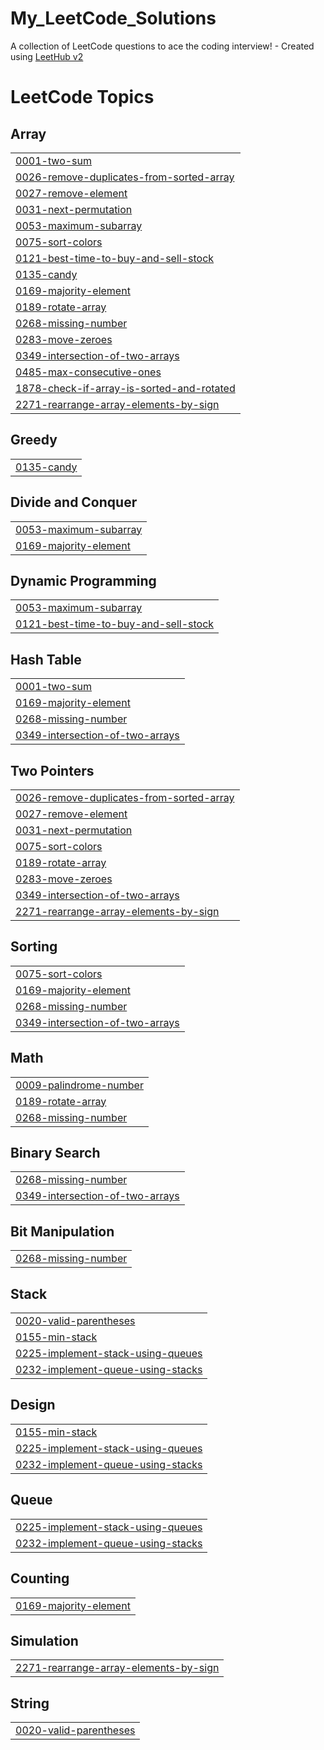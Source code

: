 # My_LeetCode_Solutions
A collection of LeetCode questions to ace the coding interview! - Created using [LeetHub v2](https://github.com/arunbhardwaj/LeetHub-2.0)

<!---LeetCode Topics Start-->
# LeetCode Topics
## Array
|  |
| ------- |
| [0001-two-sum](https://github.com/udaykumarreddym/My_LeetCode_Solutions/tree/master/0001-two-sum) |
| [0026-remove-duplicates-from-sorted-array](https://github.com/udaykumarreddym/My_LeetCode_Solutions/tree/master/0026-remove-duplicates-from-sorted-array) |
| [0027-remove-element](https://github.com/udaykumarreddym/My_LeetCode_Solutions/tree/master/0027-remove-element) |
| [0031-next-permutation](https://github.com/udaykumarreddym/My_LeetCode_Solutions/tree/master/0031-next-permutation) |
| [0053-maximum-subarray](https://github.com/udaykumarreddym/My_LeetCode_Solutions/tree/master/0053-maximum-subarray) |
| [0075-sort-colors](https://github.com/udaykumarreddym/My_LeetCode_Solutions/tree/master/0075-sort-colors) |
| [0121-best-time-to-buy-and-sell-stock](https://github.com/udaykumarreddym/My_LeetCode_Solutions/tree/master/0121-best-time-to-buy-and-sell-stock) |
| [0135-candy](https://github.com/udaykumarreddym/My_LeetCode_Solutions/tree/master/0135-candy) |
| [0169-majority-element](https://github.com/udaykumarreddym/My_LeetCode_Solutions/tree/master/0169-majority-element) |
| [0189-rotate-array](https://github.com/udaykumarreddym/My_LeetCode_Solutions/tree/master/0189-rotate-array) |
| [0268-missing-number](https://github.com/udaykumarreddym/My_LeetCode_Solutions/tree/master/0268-missing-number) |
| [0283-move-zeroes](https://github.com/udaykumarreddym/My_LeetCode_Solutions/tree/master/0283-move-zeroes) |
| [0349-intersection-of-two-arrays](https://github.com/udaykumarreddym/My_LeetCode_Solutions/tree/master/0349-intersection-of-two-arrays) |
| [0485-max-consecutive-ones](https://github.com/udaykumarreddym/My_LeetCode_Solutions/tree/master/0485-max-consecutive-ones) |
| [1878-check-if-array-is-sorted-and-rotated](https://github.com/udaykumarreddym/My_LeetCode_Solutions/tree/master/1878-check-if-array-is-sorted-and-rotated) |
| [2271-rearrange-array-elements-by-sign](https://github.com/udaykumarreddym/My_LeetCode_Solutions/tree/master/2271-rearrange-array-elements-by-sign) |
## Greedy
|  |
| ------- |
| [0135-candy](https://github.com/udaykumarreddym/My_LeetCode_Solutions/tree/master/0135-candy) |
## Divide and Conquer
|  |
| ------- |
| [0053-maximum-subarray](https://github.com/udaykumarreddym/My_LeetCode_Solutions/tree/master/0053-maximum-subarray) |
| [0169-majority-element](https://github.com/udaykumarreddym/My_LeetCode_Solutions/tree/master/0169-majority-element) |
## Dynamic Programming
|  |
| ------- |
| [0053-maximum-subarray](https://github.com/udaykumarreddym/My_LeetCode_Solutions/tree/master/0053-maximum-subarray) |
| [0121-best-time-to-buy-and-sell-stock](https://github.com/udaykumarreddym/My_LeetCode_Solutions/tree/master/0121-best-time-to-buy-and-sell-stock) |
## Hash Table
|  |
| ------- |
| [0001-two-sum](https://github.com/udaykumarreddym/My_LeetCode_Solutions/tree/master/0001-two-sum) |
| [0169-majority-element](https://github.com/udaykumarreddym/My_LeetCode_Solutions/tree/master/0169-majority-element) |
| [0268-missing-number](https://github.com/udaykumarreddym/My_LeetCode_Solutions/tree/master/0268-missing-number) |
| [0349-intersection-of-two-arrays](https://github.com/udaykumarreddym/My_LeetCode_Solutions/tree/master/0349-intersection-of-two-arrays) |
## Two Pointers
|  |
| ------- |
| [0026-remove-duplicates-from-sorted-array](https://github.com/udaykumarreddym/My_LeetCode_Solutions/tree/master/0026-remove-duplicates-from-sorted-array) |
| [0027-remove-element](https://github.com/udaykumarreddym/My_LeetCode_Solutions/tree/master/0027-remove-element) |
| [0031-next-permutation](https://github.com/udaykumarreddym/My_LeetCode_Solutions/tree/master/0031-next-permutation) |
| [0075-sort-colors](https://github.com/udaykumarreddym/My_LeetCode_Solutions/tree/master/0075-sort-colors) |
| [0189-rotate-array](https://github.com/udaykumarreddym/My_LeetCode_Solutions/tree/master/0189-rotate-array) |
| [0283-move-zeroes](https://github.com/udaykumarreddym/My_LeetCode_Solutions/tree/master/0283-move-zeroes) |
| [0349-intersection-of-two-arrays](https://github.com/udaykumarreddym/My_LeetCode_Solutions/tree/master/0349-intersection-of-two-arrays) |
| [2271-rearrange-array-elements-by-sign](https://github.com/udaykumarreddym/My_LeetCode_Solutions/tree/master/2271-rearrange-array-elements-by-sign) |
## Sorting
|  |
| ------- |
| [0075-sort-colors](https://github.com/udaykumarreddym/My_LeetCode_Solutions/tree/master/0075-sort-colors) |
| [0169-majority-element](https://github.com/udaykumarreddym/My_LeetCode_Solutions/tree/master/0169-majority-element) |
| [0268-missing-number](https://github.com/udaykumarreddym/My_LeetCode_Solutions/tree/master/0268-missing-number) |
| [0349-intersection-of-two-arrays](https://github.com/udaykumarreddym/My_LeetCode_Solutions/tree/master/0349-intersection-of-two-arrays) |
## Math
|  |
| ------- |
| [0009-palindrome-number](https://github.com/udaykumarreddym/My_LeetCode_Solutions/tree/master/0009-palindrome-number) |
| [0189-rotate-array](https://github.com/udaykumarreddym/My_LeetCode_Solutions/tree/master/0189-rotate-array) |
| [0268-missing-number](https://github.com/udaykumarreddym/My_LeetCode_Solutions/tree/master/0268-missing-number) |
## Binary Search
|  |
| ------- |
| [0268-missing-number](https://github.com/udaykumarreddym/My_LeetCode_Solutions/tree/master/0268-missing-number) |
| [0349-intersection-of-two-arrays](https://github.com/udaykumarreddym/My_LeetCode_Solutions/tree/master/0349-intersection-of-two-arrays) |
## Bit Manipulation
|  |
| ------- |
| [0268-missing-number](https://github.com/udaykumarreddym/My_LeetCode_Solutions/tree/master/0268-missing-number) |
## Stack
|  |
| ------- |
| [0020-valid-parentheses](https://github.com/udaykumarreddym/My_LeetCode_Solutions/tree/master/0020-valid-parentheses) |
| [0155-min-stack](https://github.com/udaykumarreddym/My_LeetCode_Solutions/tree/master/0155-min-stack) |
| [0225-implement-stack-using-queues](https://github.com/udaykumarreddym/My_LeetCode_Solutions/tree/master/0225-implement-stack-using-queues) |
| [0232-implement-queue-using-stacks](https://github.com/udaykumarreddym/My_LeetCode_Solutions/tree/master/0232-implement-queue-using-stacks) |
## Design
|  |
| ------- |
| [0155-min-stack](https://github.com/udaykumarreddym/My_LeetCode_Solutions/tree/master/0155-min-stack) |
| [0225-implement-stack-using-queues](https://github.com/udaykumarreddym/My_LeetCode_Solutions/tree/master/0225-implement-stack-using-queues) |
| [0232-implement-queue-using-stacks](https://github.com/udaykumarreddym/My_LeetCode_Solutions/tree/master/0232-implement-queue-using-stacks) |
## Queue
|  |
| ------- |
| [0225-implement-stack-using-queues](https://github.com/udaykumarreddym/My_LeetCode_Solutions/tree/master/0225-implement-stack-using-queues) |
| [0232-implement-queue-using-stacks](https://github.com/udaykumarreddym/My_LeetCode_Solutions/tree/master/0232-implement-queue-using-stacks) |
## Counting
|  |
| ------- |
| [0169-majority-element](https://github.com/udaykumarreddym/My_LeetCode_Solutions/tree/master/0169-majority-element) |
## Simulation
|  |
| ------- |
| [2271-rearrange-array-elements-by-sign](https://github.com/udaykumarreddym/My_LeetCode_Solutions/tree/master/2271-rearrange-array-elements-by-sign) |
## String
|  |
| ------- |
| [0020-valid-parentheses](https://github.com/udaykumarreddym/My_LeetCode_Solutions/tree/master/0020-valid-parentheses) |
<!---LeetCode Topics End-->